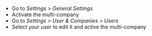- Go to *Settings \> General Settings*
- Activate the multi-company
- Go to *Settings \> User & Companies \> Users*
- Select your user to edit it and active the multi-company
